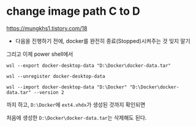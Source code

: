# change image path C to D

https://mungkhs1.tistory.com/18

- 다음을 진행하기 전에, docker를 완전히 종료(Stopped)시켜주는 것 잊지 말기

그리고 이제 power shell에서

```shell
wsl --export docker-desktop-data "D:\Docker\docker-data.tar"
```

```shell
wsl --unregister docker-desktop-data
```

```shell
wsl --import docker-desktop-data "D:\Docker" "D:\Docker\docker-data.tar" --version 2
```

까지 하고, `D:\Docker`에 `ext4.vhdx`가 생성된 것까지 확인되면

처음에 생성한 `D:\Docker\docker-data.tar`는 삭제해도 된다.

